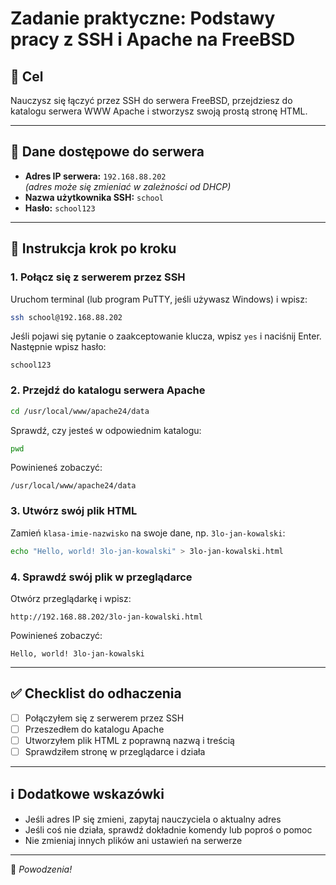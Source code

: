 # Zadanie praktyczne: Podstawy pracy z SSH i Apache na FreeBSD

## 🎯 Cel  
Nauczysz się łączyć przez SSH do serwera FreeBSD, przejdziesz do katalogu serwera WWW Apache i stworzysz swoją prostą stronę HTML.

---

## 🔐 Dane dostępowe do serwera

- **Adres IP serwera:** `192.168.88.202`  
  *(adres może się zmieniać w zależności od DHCP)*  
- **Nazwa użytkownika SSH:** `school`  
- **Hasło:** `school123`

---

## 🧭 Instrukcja krok po kroku

### 1. Połącz się z serwerem przez SSH
Uruchom terminal (lub program PuTTY, jeśli używasz Windows) i wpisz:

```bash
ssh school@192.168.88.202
```

Jeśli pojawi się pytanie o zaakceptowanie klucza, wpisz `yes` i naciśnij Enter.  
Następnie wpisz hasło:

```
school123
```

### 2. Przejdź do katalogu serwera Apache

```bash
cd /usr/local/www/apache24/data
```

Sprawdź, czy jesteś w odpowiednim katalogu:

```bash
pwd
```

Powinieneś zobaczyć:

```
/usr/local/www/apache24/data
```

### 3. Utwórz swój plik HTML

Zamień `klasa-imie-nazwisko` na swoje dane, np. `3lo-jan-kowalski`:

```bash
echo "Hello, world! 3lo-jan-kowalski" > 3lo-jan-kowalski.html
```

### 4. Sprawdź swój plik w przeglądarce

Otwórz przeglądarkę i wpisz:

```
http://192.168.88.202/3lo-jan-kowalski.html
```

Powinieneś zobaczyć:

```
Hello, world! 3lo-jan-kowalski
```

---

## ✅ Checklist do odhaczenia

- [ ] Połączyłem się z serwerem przez SSH  
- [ ] Przeszedłem do katalogu Apache  
- [ ] Utworzyłem plik HTML z poprawną nazwą i treścią  
- [ ] Sprawdziłem stronę w przeglądarce i działa

---

## ℹ️ Dodatkowe wskazówki

- Jeśli adres IP się zmieni, zapytaj nauczyciela o aktualny adres  
- Jeśli coś nie działa, sprawdź dokładnie komendy lub poproś o pomoc  
- Nie zmieniaj innych plików ani ustawień na serwerze

---

🧠 *Powodzenia!*
